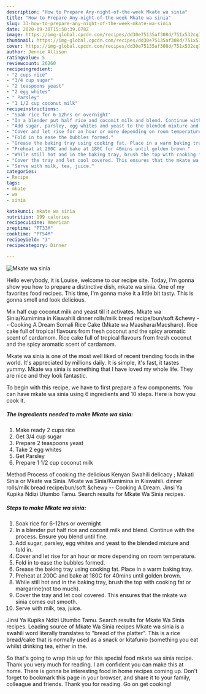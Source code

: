 ```yaml
---
description: "How to Prepare Any-night-of-the-week Mkate wa sinia"
title: "How to Prepare Any-night-of-the-week Mkate wa sinia"
slug: 33-how-to-prepare-any-night-of-the-week-mkate-wa-sinia
date: 2020-09-30T15:50:39.078Z
image: https://img-global.cpcdn.com/recipes/dd30e75135af308d/751x532cq70/mkate-wa-sinia-recipe-main-photo.jpg
thumbnail: https://img-global.cpcdn.com/recipes/dd30e75135af308d/751x532cq70/mkate-wa-sinia-recipe-main-photo.jpg
cover: https://img-global.cpcdn.com/recipes/dd30e75135af308d/751x532cq70/mkate-wa-sinia-recipe-main-photo.jpg
author: Jennie Allison
ratingvalue: 5
reviewcount: 26260
recipeingredient:
- "2 cups rice"
- "3/4 cup sugar"
- "2 teaspoons yeast"
- "2 egg whites"
- " Parsley"
- "1 1/2 cup coconut milk"
recipeinstructions:
- "Soak rice for 6-12hrs or overnight"
- "In a blender put half rice and coconit milk and blend. Continue with the process. Ensure you blend until fine."
- "Add sugar, parsley, egg whites and yeast to the blended mixture and fold in."
- "Cover and let rise for an hour or more depending on room temperature."
- "Fold in to ease the bubbles formed."
- "Grease the baking tray using cooking fat. Place in a warm baking tray."
- "Preheat at 200C and bake at 180C for 40mins until golden brown."
- "While still hot and in the baking tray, brush the top with cooking fat or margarine(not too much)."
- "Cover the tray and let cool covered. This ensures that the mkate wa sinia comes out smooth."
- "Serve with milk, tea, juice."
categories:
- Recipe
tags:
- mkate
- wa
- sinia

katakunci: mkate wa sinia 
nutrition: 199 calories
recipecuisine: American
preptime: "PT33M"
cooktime: "PT54M"
recipeyield: "3"
recipecategory: Dinner

---
```



![Mkate wa sinia](https://img-global.cpcdn.com/recipes/dd30e75135af308d/751x532cq70/mkate-wa-sinia-recipe-main-photo.jpg)

Hello everybody, it is Louise, welcome to our recipe site. Today, I'm gonna show you how to prepare a distinctive dish, mkate wa sinia. One of my favorites food recipes. This time, I'm gonna make it a little bit tasty. This is gonna smell and look delicious.

Mix half cup coconut milk and yeast till it activates. Mkate wa Sinia/Kumimina in Kiswahili dinner rolls/milk bread recipe/bun/soft &amp;chewy -- Cooking A Dream Somali Rice Cake (Mkate wa Maashara/Macsharo). Rice cake full of tropical flavours from fresh coconut and the spicy aromatic scent of cardamom. Rice cake full of tropical flavours from fresh coconut and the spicy aromatic scent of cardamom.

Mkate wa sinia is one of the most well liked of recent trending foods in the world. It's appreciated by millions daily. It is simple, it's fast, it tastes yummy. Mkate wa sinia is something that I have loved my whole life. They are nice and they look fantastic.


To begin with this recipe, we have to first prepare a few components. You can have mkate wa sinia using 6 ingredients and 10 steps. Here is how you cook it.

<!--inarticleads1-->

##### The ingredients needed to make Mkate wa sinia:

1. Make ready 2 cups rice
1. Get 3/4 cup sugar
1. Prepare 2 teaspoons yeast
1. Take 2 egg whites
1. Get  Parsley
1. Prepare 1 1/2 cup coconut milk


Method Process of cooking the delicious Kenyan Swahili delicacy ; Makati Sinia or Mkate wa Sinia. Mkate wa Sinia/Kumimina in Kiswahili. dinner rolls/milk bread recipe/bun/soft &amp;chewy -- Cooking A Dream. Jinsi Ya Kupika Ndizi Utumbo Tamu. Search results for Mkate Wa Sinia recipes. 

<!--inarticleads2-->

##### Steps to make Mkate wa sinia:

1. Soak rice for 6-12hrs or overnight
1. In a blender put half rice and coconit milk and blend. Continue with the process. Ensure you blend until fine.
1. Add sugar, parsley, egg whites and yeast to the blended mixture and fold in.
1. Cover and let rise for an hour or more depending on room temperature.
1. Fold in to ease the bubbles formed.
1. Grease the baking tray using cooking fat. Place in a warm baking tray.
1. Preheat at 200C and bake at 180C for 40mins until golden brown.
1. While still hot and in the baking tray, brush the top with cooking fat or margarine(not too much).
1. Cover the tray and let cool covered. This ensures that the mkate wa sinia comes out smooth.
1. Serve with milk, tea, juice.


Jinsi Ya Kupika Ndizi Utumbo Tamu. Search results for Mkate Wa Sinia recipes. Leading source of Mkate Wa Sinia recipes Mkate wa sinia is a swahili word literally translates to &#34;bread of the platter&#34;. This is a rice bread/cake that is normally used as a snack or kitafunio (something you eat whilst drinking tea, either in the. 

So that's going to wrap this up for this special food mkate wa sinia recipe. Thank you very much for reading. I am confident you can make this at home. There is gonna be interesting food in home recipes coming up. Don't forget to bookmark this page in your browser, and share it to your family, colleague and friends. Thank you for reading. Go on get cooking!
